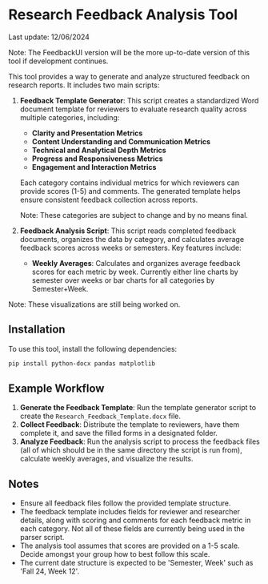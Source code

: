 # Research Feedback Analysis Tool

Last update: 12/06/2024

Note: The FeedbackUI version will be the more up-to-date version of this tool if development continues.

This tool provides a way to generate and analyze structured feedback on research reports. It includes two main scripts:

1. **Feedback Template Generator**: This script creates a standardized Word document template for reviewers to evaluate research quality across multiple categories, including:
   - **Clarity and Presentation Metrics**
   - **Content Understanding and Communication Metrics**
   - **Technical and Analytical Depth Metrics**
   - **Progress and Responsiveness Metrics**
   - **Engagement and Interaction Metrics**

   Each category contains individual metrics for which reviewers can provide scores (1-5) and comments. The generated template helps ensure consistent feedback collection across reports.

    Note: These categories are subject to change and by no means final. 

2. **Feedback Analysis Script**: This script reads completed feedback documents, organizes the data by category, and calculates average feedback scores across weeks or semesters. Key features include:
   - **Weekly Averages**: Calculates and organizes average feedback scores for each metric by week. Currently either line charts by semester over weeks or bar charts for all categories by Semester+Week.

Note: These visualizations are still being worked on.

## Installation

To use this tool, install the following dependencies:

```bash
pip install python-docx pandas matplotlib
```

## Example Workflow

1. **Generate the Feedback Template**: Run the template generator script to create the `Research_Feedback_Template.docx` file.
2. **Collect Feedback**: Distribute the template to reviewers, have them complete it, and save the filled forms in a designated folder.
3. **Analyze Feedback**: Run the analysis script to process the feedback files (all of which should be in the same directory the script is run from), calculate weekly averages, and visualize the results.

## Notes

- Ensure all feedback files follow the provided template structure.
- The feedback template includes fields for reviewer and researcher details, along with scoring and comments for each feedback metric in each category. Not all of these fields are currently being used in the parser script.
- The analysis tool assumes that scores are provided on a 1-5 scale. Decide amongst your group how to best follow this scale.
- The current date structure is expected to be 'Semester, Week' such as 'Fall 24, Week 12'.
